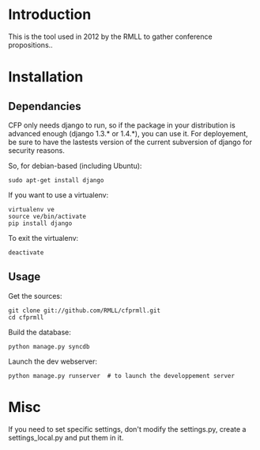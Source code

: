 Introduction
============

This is the tool used in 2012 by the RMLL to gather conference propositions..

Installation
============

Dependancies
------------

CFP only needs django to run, so if the package in your distribution is
advanced enough (django 1.3.\* or 1.4.\*), you can use it. For deployement, be
sure to have the lastests version of the current subversion of django for
security reasons.

So, for debian-based (including Ubuntu):

    sudo apt-get install django

If you want to use a virtualenv:

    virtualenv ve
    source ve/bin/activate
    pip install django

To exit the virtualenv:

    deactivate

Usage
-----

Get the sources:

    git clone git://github.com/RMLL/cfprmll.git
    cd cfprmll

Build the database:

    python manage.py syncdb

Launch the dev webserver:

    python manage.py runserver  # to launch the developpement server

Misc
====

If you need to set specific settings, don't modify the settings.py, create a
settings\_local.py and put them in it.

